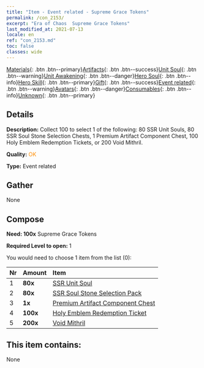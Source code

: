 ```yaml
---
title: "Item - Event related - Supreme Grace Tokens"
permalink: /con_2153/
excerpt: "Era of Chaos  Supreme Grace Tokens"
last_modified_at: 2021-07-13
locale: en
ref: "con_2153.md"
toc: false
classes: wide
---
```

 [Materials](/Items/){: .btn .btn--primary}[Artifacts](/Items/Artifacts/){: .btn .btn--success}[Unit Soul](/Items/UnitSoul/){: .btn .btn--warning}[Unit Awakening](/Items/UnitAwakening/){: .btn .btn--danger}[Hero Soul](/Items/HeroSoul/){: .btn .btn--info}[Hero Skill](/Items/HeroSkill/){: .btn .btn--primary}[Gift](/Items/Gift/){: .btn .btn--success}[Event related](/Items/Events/){: .btn .btn--warning}[Avatars](/Items/Avatars/){: .btn .btn--danger}[Consumables](/Items/Consumables/){: .btn .btn--info}[Unknown](/Items/Unknown/){: .btn .btn--primary}

## Details
 **Description:** Collect 100 to select 1 of the following: 80 SSR Unit Souls, 80 SSR Soul Stone Selection Chests, 1 Premium Artifact Component Chest, 100 Holy Emblem Redemption Tickets, or 200 Void Mithril.

 **Quality:** <span style="color: #FF8C00">OK</span>

 **Type:** Event related

## Gather

  None

## Compose

 **Need: 100x** Supreme Grace Tokens

 **Required Level to open:** 1

 You would need to choose 1 item from the list (0):

  | Nr | Amount |     Item    |
  |:---|:-------|:------------|
  | 1 |  **80x** | [SSR Unit Soul](/Items/con_535/) |  | 
  | 2 |  **80x** | [SSR Soul Stone Selection Pack](/Items/con_2154/) |  | 
  | 3 |  **1x** | [Premium Artifact Component Chest](/Items/con_1874/) |  | 
  | 4 |  **100x** | [Holy Emblem Redemption Ticket](/Items/con_513/) |  | 
  | 5 |  **200x** | [Void Mithril](/Items/con_817/) |  | 


## This item contains:

  None

